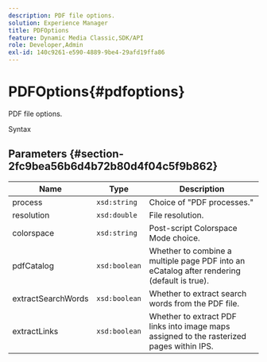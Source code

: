 ```yaml
---
description: PDF file options.
solution: Experience Manager
title: PDFOptions
feature: Dynamic Media Classic,SDK/API
role: Developer,Admin
exl-id: 140c9261-e590-4889-9be4-29afd19ffa86
---
```

# PDFOptions{#pdfoptions}

PDF file options.

 Syntax 

## Parameters {#section-2fc9bea56b6d4b72b80d4f04c5f9b862}

|  Name  | Type  | Description  |
|---|---|---|
|  process  | `xsd:string`  | Choice of "PDF processes."  |
|  resolution  | `xsd:double`  | File resolution.  |
|  colorspace  | `xsd:string`  | Post-script Colorspace Mode choice.  |
|  pdfCatalog  | `xsd:boolean`  | Whether to combine a multiple page PDF into an eCatalog after rendering (default is true).  |
|  extractSearchWords  | `xsd:boolean`  | Whether to extract search words from the PDF file.  |
|  extractLinks  | `xsd:boolean`  | Whether to extract PDF links into image maps assigned to the rasterized pages within IPS.  |
